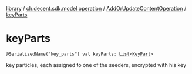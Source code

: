 [library](../../index.md) / [ch.decent.sdk.model.operation](../index.md) / [AddOrUpdateContentOperation](index.md) / [keyParts](./key-parts.md)

# keyParts

`@SerializedName("key_parts") val keyParts: `[`List`](https://kotlinlang.org/api/latest/jvm/stdlib/kotlin.collections/-list/index.html)`<`[`KeyPart`](../../ch.decent.sdk.model/-key-part/index.md)`>`

key particles, each assigned to one of the seeders, encrypted with his key

